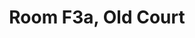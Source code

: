---
basin: 'Yes'
cudn: true
floor: First
grade: 8
images: []
living_room: Shared
location: Old Court
name: F3a
network: Wireless Only
title: Room F3a, Old Court
---